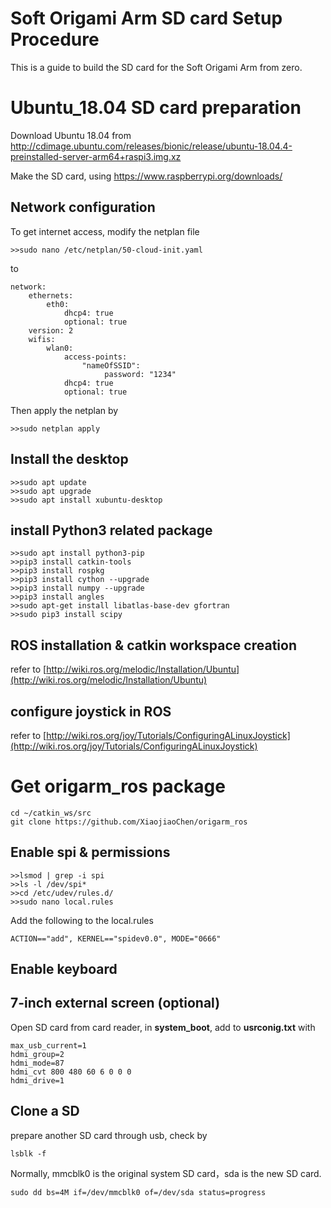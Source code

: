 # Soft Origami Arm SD card Setup Procedure

This is a guide to build the SD card for the Soft Origami Arm from zero.

# Ubuntu_18.04 SD card preparation
Download Ubuntu 18.04 from
http://cdimage.ubuntu.com/releases/bionic/release/ubuntu-18.04.4-preinstalled-server-arm64+raspi3.img.xz

Make the SD card, using https://www.raspberrypi.org/downloads/
## Network configuration 
To get internet access, modify the netplan file
```
>>sudo nano /etc/netplan/50-cloud-init.yaml
```
to
```
network:
    ethernets:
        eth0:
            dhcp4: true
            optional: true
    version: 2
    wifis:
        wlan0:
            access-points:
                "nameOfSSID":
                     password: "1234"
            dhcp4: true
            optional: true
```

Then apply the netplan by
```
>>sudo netplan apply
```

## Install the desktop

```
>>sudo apt update
>>sudo apt upgrade
>>sudo apt install xubuntu-desktop
```


## install Python3 related package
```
>>sudo apt install python3-pip
>>pip3 install catkin-tools
>>pip3 install rospkg
>>pip3 install cython --upgrade 
>>pip3 install numpy --upgrade
>>pip3 install angles
>>sudo apt-get install libatlas-base-dev gfortran
>>sudo pip3 install scipy
```


## ROS installation & catkin workspace creation

refer to [http://wiki.ros.org/melodic/Installation/Ubuntu](http://wiki.ros.org/melodic/Installation/Ubuntu)

## configure joystick in ROS

refer to [http://wiki.ros.org/joy/Tutorials/ConfiguringALinuxJoystick](http://wiki.ros.org/joy/Tutorials/ConfiguringALinuxJoystick)


# Get origarm_ros package
```
cd ~/catkin_ws/src
git clone https://github.com/XiaojiaoChen/origarm_ros

```

## Enable spi & permissions 
```
>>lsmod | grep -i spi
>>ls -l /dev/spi*                
>>cd /etc/udev/rules.d/
>>sudo nano local.rules
```
Add the following to the local.rules
```
ACTION=="add", KERNEL=="spidev0.0", MODE="0666"
```

## Enable keyboard

>>


## 7-inch external screen (optional)
Open SD card from card reader, in **system_boot**, add to **usrconig.txt** with
```
max_usb_current=1
hdmi_group=2
hdmi_mode=87
hdmi_cvt 800 480 60 6 0 0 0
hdmi_drive=1
``` 


## Clone a SD

prepare another SD card through usb, check by
```
lsblk -f 
```
Normally, mmcblk0 is the original system SD card，sda is the new SD card.
```
sudo dd bs=4M if=/dev/mmcblk0 of=/dev/sda status=progress
```
